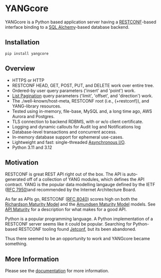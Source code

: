# YANGcore

YANGcore is a Python based application server having a [RESTCONF](https://tools.ietf.org/html/rfc8040)-based interface binding to a [SQL Alchemy](https://www.sqlalchemy.org)-based database backend.


## Installation

  `pip install yangcore`

## Overview

  - HTTPS or HTTP
  - RESTCONF HEAD, GET, POST, PUT, and DELETE work over entire tree.
  - Ordered-by user query parameters ('insert' and 'point') work.
  - [List Pagination](https://datatracker.ietf.org/doc/html/draft-ietf-netconf-list-pagination-rc) query parameters ('limit', 'offset', and 'direction') work.
  - The ./well-known/host-meta, RESTCONF root (i.e., {+restconf}), and YANG-library resources.
  - Tested using in-memory, file-base, MySQL and, a long time ago, AWS Aurora and Postgres.
  - TLS connection to backend RDBMS, with or w/o client certificate.
  - Logging and dynamic callouts for Audit log and Notifications log
  - Database-level transactions and concurrent access.
  - In-memory database support for ephemeral use-cases.
  - Lightweight and fast: single-threaded [Asynchronous I/O](https://docs.python.org/3/library/asyncio.html).
  - Python 3.11 and 3.12

## Motivation

RESTCONF is great REST API right out of the box.  The API is auto-generated off of a collection of
YANG modules, which defines the API contract.  YANG is the popular data modelling langauge defined
by the IETF ([RFC 7950](https://www.rfc-editor.org/rfc/rfc7950.html))and recommended by the Internet
Architecture Board.

As far as APIs go, RESTCONF ([RFC 8040](https://www.rfc-editor.org/rfc/rfc8040.html)) scores high on
both the [Richardson Maturity Model](https://martinfowler.com/articles/richardsonMaturityModel.html)
and the [Amundsen Maturity Model](http://amundsen.com/talks/2016-11-apistrat-wadm/index.html) models.
See [API Maturity](https://medium.com/good-api/api-maturity-fb25560151a3) for a description for what
makes for a good API.

Python is a popular programming language.  A Python implementation of a RESTCONF server
seems like it could be popular.  Searching for Python-based RESTCONF tooling found
[Jetconf](https://github.com/CZ-NIC/jetconf), but its been abandoned.

Thus there seemed to be an opportunity to work and YANGcore became something.

<!--
An API contract is key to success.  But popular API-modelling languages ([Swagger/OpenAI](https://swagger.io/specification/), [RAML](https://raml.org), [API Blueprint](https://apiblueprint.org), etc.) seem weak relative to [YANG](https://datatracker.ietf.org/doc/html/rfc8341) when coupled with [RESTCONF](https://tools.ietf.org/html/rfc8040).
-->

<!--
[RESTful JSON](https://restfuljson.org) and [Marshmallow](https://marshmallow.readthedocs.io/en/stable)
YANG is a better API modelling language than [JSON Schema](https://json-schema.org).
-->


## More Information

Please see the [documentation](https://watsen.net/docs) for more information.

